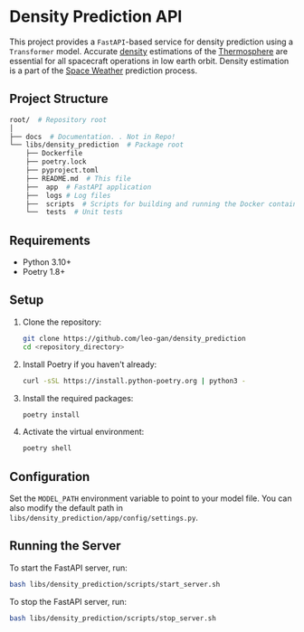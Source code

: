 # Density Prediction API

This project provides a `FastAPI`-based service for density prediction using a `Transformer` model.
Accurate [density](https://en.wikipedia.org/wiki/Density_of_air) estimations of the [Thermosphere](https://en.wikipedia.org/wiki/Thermosphere) are essential for all spacecraft operations in
low earth orbit. Density estimation is a part of the [Space Weather](https://en.wikipedia.org/wiki/Space_weather) prediction process.

## Project Structure

```bash
root/  # Repository root
│
├── docs  # Documentation. . Not in Repo!
└── libs/density_prediction  # Package root
    ├── Dockerfile
    ├── poetry.lock
    ├── pyproject.toml
    ├── README.md  # This file
    ├──  app  # FastAPI application
    ├──  logs # Log files
    ├──  scripts  # Scripts for building and running the Docker container
    └──  tests  # Unit tests
```

## Requirements

- Python 3.10+
- Poetry 1.8+

## Setup

1. Clone the repository:
    ```sh
    git clone https://github.com/leo-gan/density_prediction
    cd <repository_directory>
    ```

2. Install Poetry if you haven't already:
    ```sh
    curl -sSL https://install.python-poetry.org | python3 -
    ```

3. Install the required packages:
    ```sh
    poetry install
    ```

4. Activate the virtual environment:
    ```sh
    poetry shell
    ```

## Configuration

Set the `MODEL_PATH` environment variable to point to your model file. You can also modify the default path in `libs/density_prediction/app/config/settings.py`.

## Running the Server

To start the FastAPI server, run:
```sh
bash libs/density_prediction/scripts/start_server.sh
```
To stop the FastAPI server, run:
```sh
bash libs/density_prediction/scripts/stop_server.sh
```